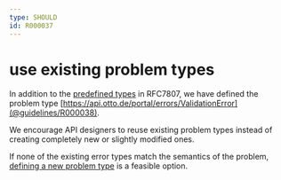 ```yaml
---
type: SHOULD
id: R000037
---
```


# use existing problem types

In addition to the [predefined types](https://www.rfc-editor.org/rfc/rfc7807#section-4.2) in RFC7807, we have defined
the problem type [https://api.otto.de/portal/errors/ValidationError](@guidelines/R000038).

We encourage API designers to reuse existing problem types instead of creating completely new or slightly modified ones.

If none of the existing error types match the semantics of the problem, [defining a new problem type](@guidelines/R000040) is a feasible option.
